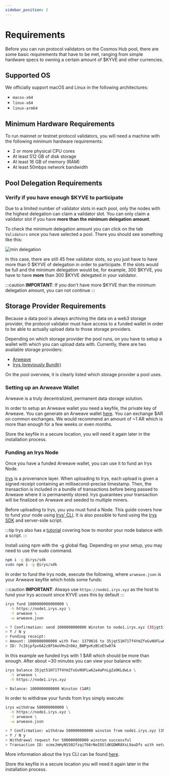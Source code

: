 ```yaml
---
sidebar_position: 2
---
```


# Requirements

Before you can run protocol validators on the Cosmos Hub pool, there are some basic requirements that have to be met, ranging from simple hardware specs to owning a certain amount of $KYVE and other currencies.

## Supported OS

We officially support macOS and Linux in the following architectures:

-   `macos-x64`
-   `linux-x64`
-   `linux-arm64`

## Minimum Hardware Requirements

To run mainnet or testnet protocol validators, you will need a machine with the following minimum hardware requirements:

-   2 or more physical CPU cores
-   At least 512 GB of disk storage
-   At least 16 GB of memory (RAM)
-   At least 50mbps network bandwidth

## Pool Delegation Requirements

### Verify if you have enough $KYVE to participate

Due to a limited number of validator slots in each pool, only the nodes with the highest delegation can claim
a validator slot. You can only claim a validator slot if you have **more than the minimum delegation amount**.

To check the minimum delegation amount you can click on the tab `Validators` once you have selected a pool. There you should see something like this:

![min delegation](/img/min_delegation.png)

In this case, there are still 45 free validator slots, so you just have to have more than 0 $KYVE of delegation in order to participate. If the slots would be full and the minimum delegation would be, for example,
300 $KYVE, you have to have **more** than 300 $KYVE delegated in your validator.

:::caution
**IMPORTANT**: If you don't have more $KYVE than the minimum delegation amount, you can not continue
:::

## Storage Provider Requirements

Because a data pool is always archiving the data on a web3 storage provider, the protocol validator
must have access to a funded wallet in order to be able to actually upload data to those storage providers.

Depending on which storage provider the pool runs, on you have to setup a wallet with which you can upload
data with. Currently, there are two available storage providers:

-   [Arweave](https://arweave.org)
-   [Irys (previously Bundlr)](https://irys.xyz/)

On the pool overview, it is clearly listed which storage provider a pool uses.

### Setting up an Arweave Wallet

Arweave is a truly decentralized, permanent data storage solution.

In order to setup an Arweave wallet you need a keyfile, the private key of Arweave. You can generate an Arweave wallet [here](https://arweave.app/). You can exchange $AR on common exchanges. We would recommend an amount of ~1 AR which is more than enough for a few weeks or even months.

Store the keyfile in a secure location, you will need it again later in the installation process.

### Funding an Irys Node

Once you have a funded Arweave wallet, you can use it to fund an Irys Node.

[Irys](https://irys.xyz/) is a provenance layer. When uploading to Irys, each upload is given a signed receipt containing an millisecond-precise timestamp. Then, the transaction is included in a bundle of transactions before being passed to Arweave where it is permanently stored. Irys guarantees your transaction will be finalized on Arweave and seeded to multiple miners.

Before uploading to Irys, you you must fund a Node. This guide covers how to fund your node using [Irys' CLI](https://docs.irys.xyz/developer-docs/cli). It is also possible to fund using the [Irys SDK](https://docs.irys.xyz/developer-docs/irys-sdk) and server-side script.

:::tip
Irys also has a [tutorial](https://docs.irys.xyz/hands-on/tutorials/monitor-node-balance) covering how to monitor your node balance with a script.
:::

Install using npm with the -g global flag. Depending on your setup, you may need to use the sudo command.

```bash
npm i -g @irys/sdk
sudo npm i -g @irys/sdk
```

In order to fund the Irys node, execute the following, where `arweave.json` is your Arweave keyfile
which holds some funds:

:::caution
**IMPORTANT**: Always use `https://node1.irys.xyz` as the host to fund your Irys account since KYVE uses this by default
:::

```bash
irys fund 1000000000000000 \
  -h https://node1.irys.xyz \
  -t arweave \
  -w arweave.json

> ? Confirmation: send 1000000000000 Winston to node1.irys.xyz (35jqt51H71Tf4YmZfoGvN9FLw62a4aPnLgZa9KLdwLo)?
> Y / N y
> Funding receipt:
> Amount: 1000000000000 with Fee: 1379016 to 35jqt51H71Tf4YmZfoGvN9FLw62a4aPnLgZa9KLdwLo
> ID: 7cI6jpfpx6A2z8F5AoVHvZn9Az_BWPgvKzBCoE5w07A
```

In this example we funded Irys with 1 $AR which should be more than enough. After about ~30 minutes
you can view your balance with:

```bash
irys balance 35jqt51H71Tf4YmZfoGvN9FLw62a4aPnLgZa9KLdwLo \
  -t arweave \
  -h https://node1.irys.xyz

> Balance: 1000000000000 Winston (1AR)
```

In order to withdraw your funds from Irys simply execute:

```bash
irys withdraw 500000000000 \
  -h https://node1.irys.xyz \
  -t arweave \
  -w arweave.json

> ? Confirmation: withdraw 500000000000 winston from node1.irys.xyz (35jqt51H71Tf4YmZfoGvN9FLw62a4aPnLgZa9KLdwLo)?
> Y / N y
> Withdrawal request for 500000000000 winston successful
> Transaction ID: xcmxJmHyNS502fzqiT66rNeIOSldKGDWR8XsL9auDfs with network fee 1379016 for a total cost of 2858032
```

More information about the Irys CLI can be found [here](https://docs.irys.xyz/developer-docs/cli).

Store the keyfile in a secure location you will need it again later in the installation process.
